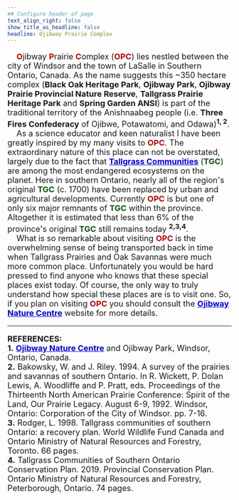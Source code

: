 ```yaml
---
## Configure header of page
text_align_right: false
show_title_as_headline: false
headline: Ojibway Prairie Complex
---
```


<style type="text/css">
#Dred { font-weight: bold; color: rgb(175, 0, 0); }
#Gold { font-weight: bold; color: rgb(230, 190, 0); }
#Fgr { font-weight: bold; color: rgb(20, 80, 20); }
#Blue { font-weight: bold; color: blue; }

a.one:link {color: rgb(0, 0, 200);}
a.one:visited {color: rgb(192, 20, 172);}
a.one:hover {color: rgb(255, 20, 100);}

p {font-size: 18px;}

</style>

<!-- this is a subheadline -->
<p>&nbsp; &nbsp; <span id="Dred">O</span>jibway <span id="Dred">P</span>rairie <span id="Dred">C</span>omplex (<span id="Dred">OPC</span>) lies nestled between the city of Windsor and the town of LaSalle in Southern Ontario, Canada. As the name suggests this ~350 hectare complex (<b>Black Oak Heritage Park</b>, <b>Ojibway Park</b>, <b>Ojibway Prairie Provincial Nature Reserve</b>, <b>Tallgrass Prairie Heritage Park</b> and <b>Spring Garden ANSI</b>) is part of the traditional territory of the Anishnaabeg people (i.e. <b>Three Fires Confederacy</b> of Ojibwe, Potawatomi, and Odawa)<b><sup>1, 2</sup></b>.<br>
&nbsp; &nbsp; As a science educator and keen naturalist I have been greatly inspired by my many visits to <span id="Dred">OPC</span>. The extraordinary nature of this place can not be overstated, largely due to the fact that <b><a class="one" href="https://tallgrassontario.org/wp-site/">Tallgrass Communities</a></b> (<span id="Fgr">TGC</span>) are among the most endangered ecosystems on the planet. Here in southern Ontario, nearly all of the region's original <span id="Fgr">TGC</span> (c. 1700) have been replaced by urban and agricultural developments. Currently <span id="Dred">OPC</span> is but one of only six major remnants of <span id="Fgr">TGC</span> within the province. Altogether it is estimated that less than 6% of the province's original <span id="Fgr">TGC</span> still remains today <b><sup>2,3,4</sup></b>.<br>
&nbsp; &nbsp; What is so remarkable about visiting <span id="Dred">OPC</span> is the overwhelming sense of being transported back in time when Tallgrass Prairies and Oak Savannas were much more common place. Unfortunately you would be hard pressed to find anyone who knows that these special places exist today. Of course, the only way to truly understand how special these places are is to visit one. So, if you plan on visiting <span id="Dred">OPC</span> you should consult the <b><a class="one" href="https://www.ojibway.ca/index.htm">Ojibway Nature Centre</a></b> website for more details.  
</p>

---
**REFERENCES:**  
**1.** **<a class="one" href="https://www.ojibway.ca/index.htm">Ojibway Nature Centre</a>** and Ojibway Park, Windsor, Ontario, Canada.  
**2.** Bakowsky, W. and J. Riley. 1994. A survey of the prairies and savannas of southern Ontario. In R. Wickett, P. Dolan Lewis, A. Woodliffe and P. Pratt, eds. Proceedings of the Thirteenth North American Prairie Conference: Spirit of the Land, Our Prairie Legacy. August 6-9, 1992. Windsor, Ontario: Corporation of the City of Windsor. pp. 7-16.  
**3.** Rodger, L. 1998. Tallgrass communities of southern Ontario: a recovery plan. World Wildlife Fund Canada and Ontario Ministry of Natural Resources and Forestry, Toronto. 66 pages.  
**4.** Tallgrass Communities of Southern Ontario Conservation Plan. 2019. Provincial Conservation Plan. Ontario Ministry of Natural Resources and Forestry, Peterborough, Ontario. 74 pages.  

